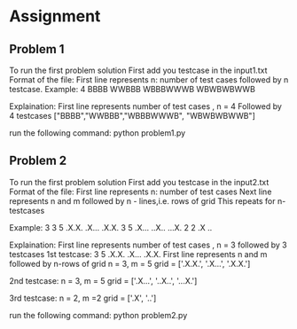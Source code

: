 # Assignment
## Problem 1
To run the first problem solution
First add you testcase in the input1.txt
Format of the file:
First line represents n: number of test cases  followed by n testcase.
Example:
4
BBBB
WWBBB
WBBBWWWB
WBWBWBWWB

Explaination:
First line represents number of test cases , n = 4
Followed by 4 testcases
["BBBB","WWBBB","WBBBWWWB", "WBWBWBWWB"]

run the following command:  python problem1.py

## Problem 2
To run the first problem solution
First add you testcase in the input2.txt
Format of the file:
First line represents n: number of test cases
Next line represents n and m followed by n - lines,i.e. rows of grid
This repeats for n-testcases

Example:
3
3 5
.X.X.
.X...
.X.X.
3 5
.X...
..X..
...X.
2 2
.X
..

Explaination:
First line represents number of test cases , n = 3 followed by 3 testcases
1st testcase:
3 5
.X.X.
.X...
.X.X.
First line represents n and m followed by n-rows of grid
n = 3, m = 5
grid = ['.X.X.', '.X...', '.X.X.']

2nd testcase:
n = 3, m = 5
grid = ['.X...', '..X..', '...X.']

3rd testcase:
n = 2, m =2
grid = ['.X', '..']


run the following command:  python problem2.py



